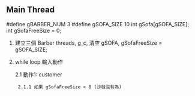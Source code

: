## Main Thread

#define gBARBER_NUM 3
#define gSOFA_SIZE  10
int gSofa[gSOFA_SIZE];
int gSofaFreeSize = 0;

1. 建立三個 Barber threads,
    g_c, 清空 gSOFA, gSofaFreeSize = gSOFA_SIZE;

2. while loop 輸入動作

    2.1 動作1: customer

        2.1.1 如果 gSofaFreeSize < 0 (沙發沒有為)

